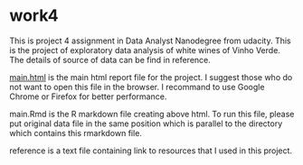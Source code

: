 # work4
This is project 4 assignment in Data Analyst Nanodegree from udacity.
This is the project of exploratory data analysis of white wines of Vinho Verde. The details of source of data can be find in reference. 

[main.html](https://github.com/AdenGuo/work4/blob/master/main.html) is the main html report file for the project. I suggest those who do not want to open this file in the browser. I recommand to use Google Chrome or Firefox for better performance. 

main.Rmd is the R markdown file creating above html. To run this file, please put original data file in the same position which is parallel to the directory which contains this rmarkdown file.  

reference is a text file containing link to resources that I used in this project. 
